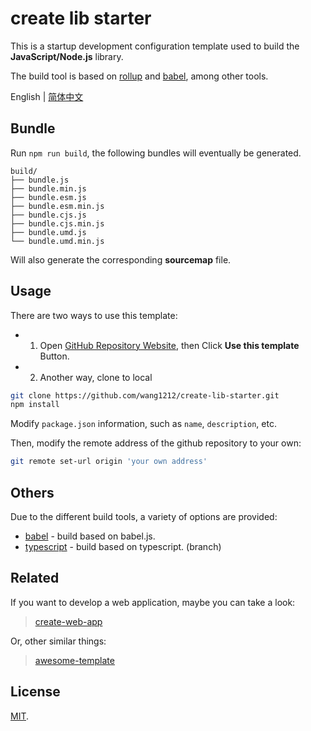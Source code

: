 # create lib starter

This is a startup development configuration template used to build the **JavaScript/Node.js** library.

The build tool is based on [rollup](http://rollupjs.org/) and [babel](https://babeljs.io/), among other tools.

English | [简体中文](./README.zh-CN.md)

## Bundle

Run `npm run build`, the following bundles will eventually be generated.

    build/
    ├── bundle.js
    ├── bundle.min.js
    ├── bundle.esm.js
    ├── bundle.esm.min.js
    ├── bundle.cjs.js
    ├── bundle.cjs.min.js
    ├── bundle.umd.js
    └── bundle.umd.min.js

Will also generate the corresponding **sourcemap** file.

## Usage

There are two ways to use this template:

- 1. Open [GitHub Repository Website](https://github.com/wang1212/create-lib-starter), then Click **Use this template** Button.

- 2. Another way, clone to local

```bash
git clone https://github.com/wang1212/create-lib-starter.git
npm install
```

Modify `package.json` information, such as `name`, `description`, etc.

Then, modify the remote address of the github repository to your own:

```bash
git remote set-url origin 'your own address'
```

## Others

Due to the different build tools, a variety of options are provided:

- [babel](https://github.com/wang1212/create-lib-starter/) - build based on babel.js.
- [typescript](https://github.com/wang1212/create-lib-starter/tree/typescript) - build based on typescript. (branch)

## Related

If you want to develop a web application, maybe you can take a look:

> [create-web-app](https://github.com/wang1212/create-web-app)

Or, other similar things:

> [awesome-template](https://github.com/wang1212/awesome-template)

## License

[MIT](./LICENSE).
